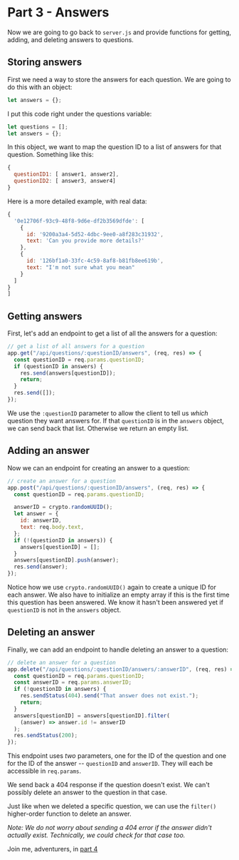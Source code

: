 # Part 3 - Answers

Now we are going to go back to `server.js` and provide functions for getting, adding, and deleting answers to questions.

## Storing answers

First we need a way to store the answers for each question. We are going to do this with an object:

```js
let answers = {};
```

I put this code right under the questions variable:

```js
let questions = [];
let answers = {};
```

In this object, we want to map the question ID to a list of answers for that question. Something like this:

```js
{ 
  questionID1: [ answer1, answer2],
  questionID2: [ answer3, answer4]
}
```

Here is a more detailed example, with real data:

```js
{
  '0e12706f-93c9-48f8-9d6e-df2b3569dfde': [
    {
      id: '9200a3a4-5d52-4dbc-9ee0-a8f283c31932',
      text: 'Can you provide more details?'
    },
    {
      id: '126bf1a0-33fc-4c59-8af8-b81fb8ee619b',
      text: "I'm not sure what you mean"
    }
  ]
}
]
```

## Getting answers

First, let's add an endpoint to get a list of all the answers for a question:

```js
// get a list of all answers for a question
app.get("/api/questions/:questionID/answers", (req, res) => {
  const questionID = req.params.questionID;
  if (questionID in answers) {
    res.send(answers[questionID]);
    return;
  }
  res.send([]);
});
```

We use the `:questionID` parameter to allow the client to tell us _which_ question they want answers for. If that `questionID` is in the `answers` object, we can send back that list. Otherwise we return an empty list.

## Adding an answer

Now we can an endpoint for creating an answer to a question:

```js
// create an answer for a question
app.post("/api/questions/:questionID/answers", (req, res) => {
  const questionID = req.params.questionID;

  answerID = crypto.randomUUID();
  let answer = {
    id: answerID,
    text: req.body.text,
  };
  if (!(questionID in answers)) {
    answers[questionID] = [];
  }
  answers[questionID].push(answer);
  res.send(answer);
});
```

Notice how we use `crypto.randomUUID()` again to create a unique ID for each answer. We also have to initialize an empty array if this is the first time this question has been answered. We know it hasn't been answered yet if `questionID` is not in the `answers` object.

## Deleting an answer

Finally, we can add an endpoint to handle deleting an answer to a question:

```js
// delete an answer for a question
app.delete("/api/questions/:questionID/answers/:answerID", (req, res) => {
  const questionID = req.params.questionID;
  const answerID = req.params.answerID;
  if (!questionID in answers) {
    res.sendStatus(404).send("That answer does not exist.");
    return;
  }
  answers[questionID] = answers[questionID].filter(
    (answer) => answer.id != answerID
  );
  res.sendStatus(200);
});
```

This endpoint uses _two_ parameters, one for the ID of the question and one for the ID of the answer -- `questionID` and `answerID`. They will each be accessible in `req.params`.

We send back a 404 response if the question doesn't exist. We can't possibly delete an answer to the question in that case.

Just like when we deleted a specific question, we can use the `filter()` higher-order function to delete an answer. 

*Note: We do not worry about sending a 404 error if the answer didn't actually exist. Technically, we could check for that case too.*

Join me, adventurers, in [part 4](./part4.md)